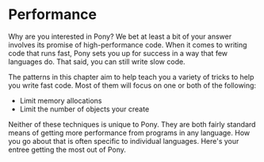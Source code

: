 # Performance

Why are you interested in Pony? We bet at least a bit of your answer involves its promise of high-performance code. When it comes to writing code that runs fast, Pony sets you up for success in a way that few languages do. That said, you can still write slow code.

The patterns in this chapter aim to help teach you a variety of tricks to help you write fast code. Most of them will focus on one or both of the following:

- Limit memory allocations
- Limit the number of objects your create

Neither of these techniques is unique to Pony. They are both fairly standard means of getting more performance from programs in any language. How you go about that is often specific to individual languages. Here's your entree getting the most out of Pony.
